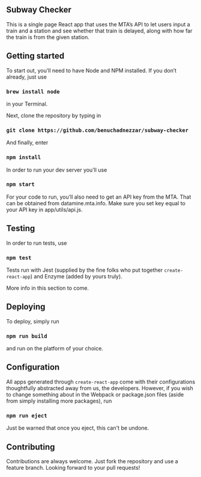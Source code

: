 ## Subway Checker
This is a single page React app that uses the MTA’s API to let users input a train and a station and see whether that train is delayed, along with how far the train is from the given station.

## Getting started
To start out, you’ll need to have Node and NPM installed. If you don’t already, just use 
### `brew install node`
in your Terminal.

Next, clone the repository by typing in 
### `git clone https://github.com/benuchadnezzar/subway-checker`

And finally, enter 
### `npm install`

In order to run your dev server you’ll use
### `npm start`

For your code to run, you’ll also need to get an API key from the MTA. That can be obtained from datamine.mta.info. Make sure you set key equal to your API key in app/utils/api.js.

## Testing
In order to run tests, use
### `npm test`

Tests run with Jest (supplied by the fine folks who put together `create-react-app`) and Enzyme (added by yours truly).

More info in this section to come.

## Deploying
To deploy, simply run
### `npm run build`
and run on the platform of your choice.

## Configuration
All apps generated through `create-react-app` come with their configurations thoughtfully abstracted away from us, the developers. However, if you wish to change something about in the Webpack or package.json files (aside from simply installing more packages), run
### `npm run eject`
Just be warned that once you eject, this can't be undone.

## Contributing
Contributions are always welcome. Just fork the repository and use a feature branch. Looking forward to your pull requests!
